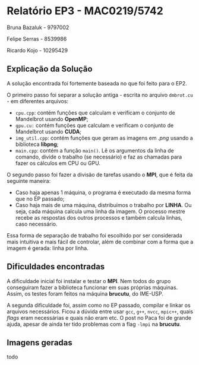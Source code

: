# Relatório EP3 - MAC0219/5742

Bruna Bazaluk - 9797002

Felipe Serras - 8539986

Ricardo Kojo - 10295429

## Explicação da Solução

A solução encontrada foi fortemente baseada no que foi feito para o EP2.

O primeiro passo foi separar a solução antiga - escrita no arquivo `dmbrot.cu` - em diferentes arquivos:

- `cpu.cpp`: contém funções que calculam e verificam o conjunto de Mandelbrot usando **OpenMP**;
- `gpu.cu:` contém funções que calculam e verificam o conjunto de Mandelbrot usando **CUDA**;
- `img_util.cpp`: contém funções que geram as imagens em _.png_ usando a biblioteca **libpng**;
- `main.cpp`: contém a função `main()`. Lê os argumentos da linha de comando, divide o trabalho (se necessário) e faz as chamadas para fazer os cálculos em CPU ou GPU.

O segundo passo foi fazer a divisão de tarefas usando o **MPI**, que é feita da seguinte maneira:

- Caso haja apenas 1 máquina, o programa é executado da mesma forma que no EP passado;
- Caso haja mais de uma máquina, distribuímos o trabalho por **LINHA**. Ou seja, cada máquina calcula uma linha da imagem. O processo mestre recebe as respostas dos outros processos e também calcula linhas, caso necessário.

Essa forma de separação de trabalho foi escolhido por ser considerada mais intuitiva e mais fácil de controlar, além de combinar com a forma que a imagem é gerada: linha por linha.

## Dificuldades encontradas

A dificuldade inicial foi instalar e testar o **MPI**. Nem todos do grupo conseguiram fazer a biblioteca funcionar em suas próprias máquinas. Assim, os testes foram feitos na máquina **brucutu**, do IME-USP.

A segunda dificuldade foi, assim como no EP passado, compilar e linkar os arquivos necessários. Ficou a dúvida entre usar `gcc`, `g++`, `nvcc`, `mpic++`, quais _flags_ eram necessárias e quais não eram etc. O post no Paca foi de grande ajuda, apesar de ainda ter tido problemas com a flag `-lmpi` na **brucutu**.

## Imagens geradas

todo
